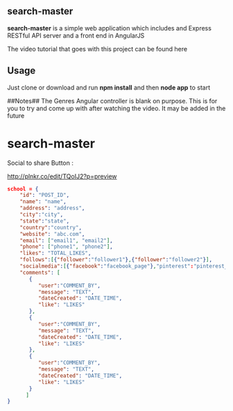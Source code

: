 ## search-master ##

**search-master** is a simple web application which includes and Express RESTful API server and a front end in AngularJS

The video tutorial that goes with this project can be found here

## Usage ##
Just clone or download and run **npm install** and then **node app** to start

##Notes##
The Genres Angular controller is blank on purpose. This is for you to try and come up with after watching the video. It may be added in the future

# search-master


Social to share Button : 

http://plnkr.co/edit/TQoIJ2?p=preview

 
```json
school = {
    "id": "POST_ID",
    "name": "name", 
    "address": "address",
    "city":"city",
    "state":"state",
    "country":"country",
    "website": "abc.com",
    "email": ["email1", "email2"],
    "phone": ["phone1", "phone2"],
    "likes": "TOTAL_LIKES", 
    "follows":[{"follower":"follower1"},{"follower":"follower2"}],
    "socialmedia":[{"facebook":"facebook_page"},"pinterest":"pinterest_images"}],
    "comments": [	
       {
          "user":"COMMENT_BY",
          "message": "TEXT",
          "dateCreated": "DATE_TIME",
          "like": "LIKES" 
       },
       {
          "user":"COMMENT_BY",
          "message": "TEXT",
          "dateCreated": "DATE_TIME",
          "like": "LIKES" 
       },
       {
          "user":"COMMENT_BY",
          "message": "TEXT",
          "dateCreated": "DATE_TIME",
          "like": "LIKES" 
       }   
      ]
}
```
